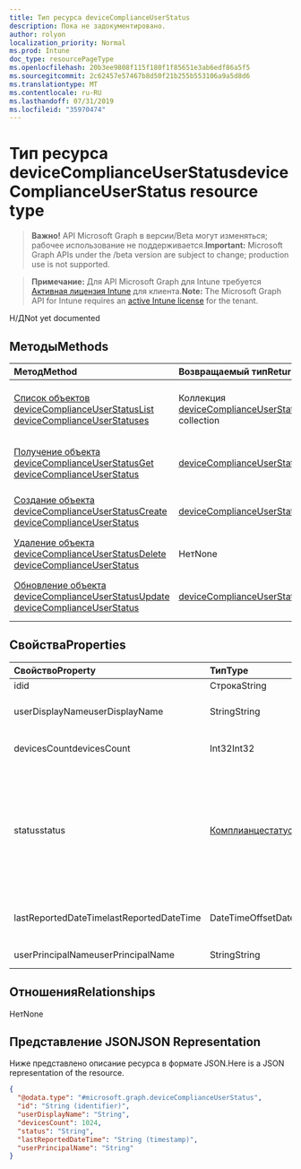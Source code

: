 ```yaml
---
title: Тип ресурса deviceComplianceUserStatus
description: Пока не задокументировано.
author: rolyon
localization_priority: Normal
ms.prod: Intune
doc_type: resourcePageType
ms.openlocfilehash: 20b3ee9808f115f180f1f85651e3ab6edf86a5f5
ms.sourcegitcommit: 2c62457e57467b8d50f21b255b553106a9a5d8d6
ms.translationtype: MT
ms.contentlocale: ru-RU
ms.lasthandoff: 07/31/2019
ms.locfileid: "35970474"
---
```

# <a name="devicecomplianceuserstatus-resource-type"></a><span data-ttu-id="88a9c-103">Тип ресурса deviceComplianceUserStatus</span><span class="sxs-lookup"><span data-stu-id="88a9c-103">deviceComplianceUserStatus resource type</span></span>

> <span data-ttu-id="88a9c-104">**Важно!** API Microsoft Graph в версии/Beta могут изменяться; рабочее использование не поддерживается.</span><span class="sxs-lookup"><span data-stu-id="88a9c-104">**Important:** Microsoft Graph APIs under the /beta version are subject to change; production use is not supported.</span></span>

> <span data-ttu-id="88a9c-105">**Примечание:** Для API Microsoft Graph для Intune требуется [Активная лицензия Intune](https://go.microsoft.com/fwlink/?linkid=839381) для клиента.</span><span class="sxs-lookup"><span data-stu-id="88a9c-105">**Note:** The Microsoft Graph API for Intune requires an [active Intune license](https://go.microsoft.com/fwlink/?linkid=839381) for the tenant.</span></span>

<span data-ttu-id="88a9c-106">Н/Д</span><span class="sxs-lookup"><span data-stu-id="88a9c-106">Not yet documented</span></span>

## <a name="methods"></a><span data-ttu-id="88a9c-107">Методы</span><span class="sxs-lookup"><span data-stu-id="88a9c-107">Methods</span></span>
|<span data-ttu-id="88a9c-108">Метод</span><span class="sxs-lookup"><span data-stu-id="88a9c-108">Method</span></span>|<span data-ttu-id="88a9c-109">Возвращаемый тип</span><span class="sxs-lookup"><span data-stu-id="88a9c-109">Return Type</span></span>|<span data-ttu-id="88a9c-110">Описание</span><span class="sxs-lookup"><span data-stu-id="88a9c-110">Description</span></span>|
|:---|:---|:---|
|[<span data-ttu-id="88a9c-111">Список объектов deviceComplianceUserStatus</span><span class="sxs-lookup"><span data-stu-id="88a9c-111">List deviceComplianceUserStatuses</span></span>](../api/intune-deviceconfig-devicecomplianceuserstatus-list.md)|<span data-ttu-id="88a9c-112">Коллекция [deviceComplianceUserStatus](../resources/intune-deviceconfig-devicecomplianceuserstatus.md)</span><span class="sxs-lookup"><span data-stu-id="88a9c-112">[deviceComplianceUserStatus](../resources/intune-deviceconfig-devicecomplianceuserstatus.md) collection</span></span>|<span data-ttu-id="88a9c-113">Список свойств и связей объектов [deviceComplianceUserStatus](../resources/intune-deviceconfig-devicecomplianceuserstatus.md).</span><span class="sxs-lookup"><span data-stu-id="88a9c-113">List properties and relationships of the [deviceComplianceUserStatus](../resources/intune-deviceconfig-devicecomplianceuserstatus.md) objects.</span></span>|
|[<span data-ttu-id="88a9c-114">Получение объекта deviceComplianceUserStatus</span><span class="sxs-lookup"><span data-stu-id="88a9c-114">Get deviceComplianceUserStatus</span></span>](../api/intune-deviceconfig-devicecomplianceuserstatus-get.md)|<span data-ttu-id="88a9c-115">[deviceComplianceUserStatus](../resources/intune-deviceconfig-devicecomplianceuserstatus.md);</span><span class="sxs-lookup"><span data-stu-id="88a9c-115">[deviceComplianceUserStatus](../resources/intune-deviceconfig-devicecomplianceuserstatus.md)</span></span>|<span data-ttu-id="88a9c-116">Чтение свойств и связей объекта [deviceComplianceUserStatus](../resources/intune-deviceconfig-devicecomplianceuserstatus.md).</span><span class="sxs-lookup"><span data-stu-id="88a9c-116">Read properties and relationships of the [deviceComplianceUserStatus](../resources/intune-deviceconfig-devicecomplianceuserstatus.md) object.</span></span>|
|[<span data-ttu-id="88a9c-117">Создание объекта deviceComplianceUserStatus</span><span class="sxs-lookup"><span data-stu-id="88a9c-117">Create deviceComplianceUserStatus</span></span>](../api/intune-deviceconfig-devicecomplianceuserstatus-create.md)|<span data-ttu-id="88a9c-118">[deviceComplianceUserStatus](../resources/intune-deviceconfig-devicecomplianceuserstatus.md);</span><span class="sxs-lookup"><span data-stu-id="88a9c-118">[deviceComplianceUserStatus](../resources/intune-deviceconfig-devicecomplianceuserstatus.md)</span></span>|<span data-ttu-id="88a9c-119">Создание объекта [deviceComplianceUserStatus](../resources/intune-deviceconfig-devicecomplianceuserstatus.md).</span><span class="sxs-lookup"><span data-stu-id="88a9c-119">Create a new [deviceComplianceUserStatus](../resources/intune-deviceconfig-devicecomplianceuserstatus.md) object.</span></span>|
|[<span data-ttu-id="88a9c-120">Удаление объекта deviceComplianceUserStatus</span><span class="sxs-lookup"><span data-stu-id="88a9c-120">Delete deviceComplianceUserStatus</span></span>](../api/intune-deviceconfig-devicecomplianceuserstatus-delete.md)|<span data-ttu-id="88a9c-121">Нет</span><span class="sxs-lookup"><span data-stu-id="88a9c-121">None</span></span>|<span data-ttu-id="88a9c-122">Удаляет объект [deviceComplianceUserStatus](../resources/intune-deviceconfig-devicecomplianceuserstatus.md).</span><span class="sxs-lookup"><span data-stu-id="88a9c-122">Deletes a [deviceComplianceUserStatus](../resources/intune-deviceconfig-devicecomplianceuserstatus.md).</span></span>|
|[<span data-ttu-id="88a9c-123">Обновление объекта deviceComplianceUserStatus</span><span class="sxs-lookup"><span data-stu-id="88a9c-123">Update deviceComplianceUserStatus</span></span>](../api/intune-deviceconfig-devicecomplianceuserstatus-update.md)|[<span data-ttu-id="88a9c-124">deviceComplianceUserStatus</span><span class="sxs-lookup"><span data-stu-id="88a9c-124">deviceComplianceUserStatus</span></span>](../resources/intune-deviceconfig-devicecomplianceuserstatus.md)|<span data-ttu-id="88a9c-125">Обновление свойств объекта [deviceComplianceUserStatus](../resources/intune-deviceconfig-devicecomplianceuserstatus.md).</span><span class="sxs-lookup"><span data-stu-id="88a9c-125">Update the properties of a [deviceComplianceUserStatus](../resources/intune-deviceconfig-devicecomplianceuserstatus.md) object.</span></span>|

## <a name="properties"></a><span data-ttu-id="88a9c-126">Свойства</span><span class="sxs-lookup"><span data-stu-id="88a9c-126">Properties</span></span>
|<span data-ttu-id="88a9c-127">Свойство</span><span class="sxs-lookup"><span data-stu-id="88a9c-127">Property</span></span>|<span data-ttu-id="88a9c-128">Тип</span><span class="sxs-lookup"><span data-stu-id="88a9c-128">Type</span></span>|<span data-ttu-id="88a9c-129">Описание</span><span class="sxs-lookup"><span data-stu-id="88a9c-129">Description</span></span>|
|:---|:---|:---|
|<span data-ttu-id="88a9c-130">id</span><span class="sxs-lookup"><span data-stu-id="88a9c-130">id</span></span>|<span data-ttu-id="88a9c-131">Строка</span><span class="sxs-lookup"><span data-stu-id="88a9c-131">String</span></span>|<span data-ttu-id="88a9c-132">Ключ объекта.</span><span class="sxs-lookup"><span data-stu-id="88a9c-132">Key of the entity.</span></span>|
|<span data-ttu-id="88a9c-133">userDisplayName</span><span class="sxs-lookup"><span data-stu-id="88a9c-133">userDisplayName</span></span>|<span data-ttu-id="88a9c-134">String</span><span class="sxs-lookup"><span data-stu-id="88a9c-134">String</span></span>|<span data-ttu-id="88a9c-135">Имя пользователя в объекте DevicePolicyStatus.</span><span class="sxs-lookup"><span data-stu-id="88a9c-135">User name of the DevicePolicyStatus.</span></span>|
|<span data-ttu-id="88a9c-136">devicesCount</span><span class="sxs-lookup"><span data-stu-id="88a9c-136">devicesCount</span></span>|<span data-ttu-id="88a9c-137">Int32</span><span class="sxs-lookup"><span data-stu-id="88a9c-137">Int32</span></span>|<span data-ttu-id="88a9c-138">Количество устройств для этого пользователя.</span><span class="sxs-lookup"><span data-stu-id="88a9c-138">Devices count for that user.</span></span>|
|<span data-ttu-id="88a9c-139">status</span><span class="sxs-lookup"><span data-stu-id="88a9c-139">status</span></span>|[<span data-ttu-id="88a9c-140">Комплианцестатус</span><span class="sxs-lookup"><span data-stu-id="88a9c-140">complianceStatus</span></span>](../resources/intune-shared-compliancestatus.md)|<span data-ttu-id="88a9c-141">Состояние соответствия требованиям для отчета о политике.</span><span class="sxs-lookup"><span data-stu-id="88a9c-141">Compliance status of the policy report.</span></span> <span data-ttu-id="88a9c-142">Возможные значения: `unknown`, `notApplicable`, `compliant`, `remediated`, `nonCompliant`, `error`, `conflict`, `notAssigned`.</span><span class="sxs-lookup"><span data-stu-id="88a9c-142">Possible values are: `unknown`, `notApplicable`, `compliant`, `remediated`, `nonCompliant`, `error`, `conflict`, `notAssigned`.</span></span>|
|<span data-ttu-id="88a9c-143">lastReportedDateTime</span><span class="sxs-lookup"><span data-stu-id="88a9c-143">lastReportedDateTime</span></span>|<span data-ttu-id="88a9c-144">DateTimeOffset</span><span class="sxs-lookup"><span data-stu-id="88a9c-144">DateTimeOffset</span></span>|<span data-ttu-id="88a9c-145">Дата и время последнего изменения отчета о политике.</span><span class="sxs-lookup"><span data-stu-id="88a9c-145">Last modified date time of the policy report.</span></span>|
|<span data-ttu-id="88a9c-146">userPrincipalName</span><span class="sxs-lookup"><span data-stu-id="88a9c-146">userPrincipalName</span></span>|<span data-ttu-id="88a9c-147">String</span><span class="sxs-lookup"><span data-stu-id="88a9c-147">String</span></span>|<span data-ttu-id="88a9c-148">Имя участника-пользователя.</span><span class="sxs-lookup"><span data-stu-id="88a9c-148">UserPrincipalName.</span></span>|

## <a name="relationships"></a><span data-ttu-id="88a9c-149">Отношения</span><span class="sxs-lookup"><span data-stu-id="88a9c-149">Relationships</span></span>
<span data-ttu-id="88a9c-150">Нет</span><span class="sxs-lookup"><span data-stu-id="88a9c-150">None</span></span>

## <a name="json-representation"></a><span data-ttu-id="88a9c-151">Представление JSON</span><span class="sxs-lookup"><span data-stu-id="88a9c-151">JSON Representation</span></span>
<span data-ttu-id="88a9c-152">Ниже представлено описание ресурса в формате JSON.</span><span class="sxs-lookup"><span data-stu-id="88a9c-152">Here is a JSON representation of the resource.</span></span>
<!-- {
  "blockType": "resource",
  "keyProperty": "id",
  "@odata.type": "microsoft.graph.deviceComplianceUserStatus"
}
-->
``` json
{
  "@odata.type": "#microsoft.graph.deviceComplianceUserStatus",
  "id": "String (identifier)",
  "userDisplayName": "String",
  "devicesCount": 1024,
  "status": "String",
  "lastReportedDateTime": "String (timestamp)",
  "userPrincipalName": "String"
}
```





